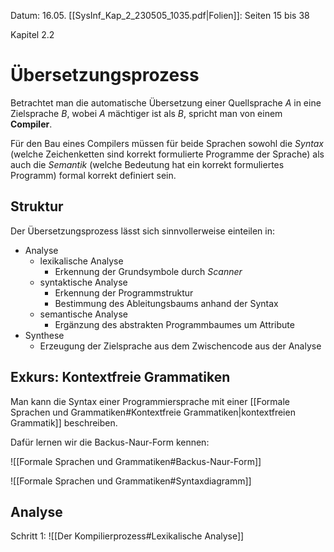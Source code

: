 Datum: 16.05.
[[SysInf_Kap_2_230505_1035.pdf|Folien]]: Seiten 15 bis 38

Kapitel 2.2

# Übersetzungsprozess
Betrachtet man die automatische Übersetzung einer Quellsprache $A$ in eine Zielsprache $B$, wobei $A$ mächtiger ist als $B$, spricht man von einem **Compiler**.

Für den Bau eines Compilers müssen für beide Sprachen sowohl die *Syntax* (welche Zeichenketten sind korrekt formulierte Programme der Sprache) als auch die *Semantik* (welche Bedeutung hat ein korrekt formuliertes Programm) formal korrekt definiert sein.

## Struktur
Der Übersetzungsprozess lässt sich sinnvollerweise einteilen in:
- Analyse
	- lexikalische Analyse
		- Erkennung der Grundsymbole durch *Scanner*
	- syntaktische Analyse
		- Erkennung der Programmstruktur
		- Bestimmung des Ableitungsbaums anhand der Syntax
	- semantische Analyse
		- Ergänzung des abstrakten Programmbaumes um Attribute
- Synthese
	- Erzeugung der Zielsprache aus dem Zwischencode aus der Analyse

## Exkurs: Kontextfreie Grammatiken

Man kann die Syntax einer Programmiersprache mit einer [[Formale Sprachen und Grammatiken#Kontextfreie Grammatiken|kontextfreien Grammatik]] beschreiben.

Dafür lernen wir die Backus-Naur-Form kennen: 

![[Formale Sprachen und Grammatiken#Backus-Naur-Form]]

![[Formale Sprachen und Grammatiken#Syntaxdiagramm]]

## Analyse

Schritt 1:
![[Der Kompilierprozess#Lexikalische Analyse]]